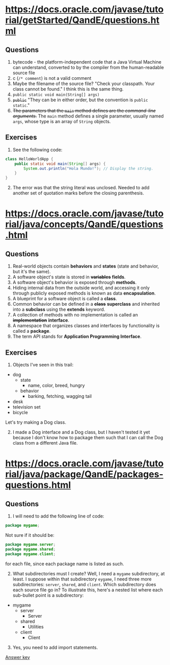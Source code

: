 # https://docs.oracle.com/javase/tutorial/getStarted/QandE/questions.html

## Questions

1. bytecode - the platform-independent code that a Java Virtual Machine can understand, converted to by the compiler from the human-readable source file
2. c (`/* comment`) is not a valid comment
3. Maybe the filename of the source file? "Check your classpath. Your class cannot be found." I think this is the same thing.
4. `public static void main(String[] args)`
5. ~~`public`~~ "They can be in either order, but the convention is `public static`."
6. ~~The parameters that the `main` method defines are the *command-line arguments*.~~ The `main` method defines a single parameter, usually named `args`, whose type is an array of `String` objects.

## Exercises

1. See the following code:

```java
class HelloWorldApp {
    public static void main(String[] args) {
        System.out.println("Hola Mundo!"); // Display the string.
    }
}
```

2. The error was that the string literal was unclosed. Needed to add another set of quotation marks before the closing parenthesis.

# https://docs.oracle.com/javase/tutorial/java/concepts/QandE/questions.html

## Questions

1. Real-world objects contain **behaviors** and **states** (state and behavior, but it's the same).
2. A software object's state is stored in ~~**variables**~~ **fields**.
3. A software object's behavior is exposed through **methods**.
4. Hiding internal data from the outside world, and accessing it only through publicly exposed methods is known as data **encapsulation**.
5. A blueprint for a software object is called a **class**.
6. Common behavior can be defined in a ~~**class**~~ **superclass** and inherited into a **subclass** using the **extends** keyword.
7. A collection of methods with no implementation is called an ~~**implementation**~~ **interface**.
8. A namespace that organizes classes and interfaces by functionality is called a **package**.
9. The term API stands for **Application Programming Interface**.

## Exercises

1. Objects I've seen in this trail:

- dog
  - state
    - name, color, breed, hungry
  - behavior
    - barking, fetching, wagging tail
- desk
- television set
- bicycle

Let's try making a Dog class.

2. I made a Dog interface and a Dog class, but I haven't tested it yet because I don't know how to package them such that I can call the Dog class from a different Java file.

# https://docs.oracle.com/javase/tutorial/java/package/QandE/packages-questions.html

## Questions

1. I will need to add the following line of code:

```java
package mygame;
```

Not sure if it should be:

```java
package mygame.server;
package mygame.shared;
package mygame.client;
```

for each file, since each package name is listed as such.

2. What subdirectories must I create? Well, I need a `mygame` subdirectory, at least. I suppose within that subdirectory `eygame`, I need three more subdirectories: `server`, `shared`, and `client`.  Which subdirectory does each source file go in? To illustrate this, here's a nested list where each sub-bullet point is a subdirectory:

- mygame
  - server
    - Server
  - shared
    - Utilities
  - client
    - Client

3. Yes, you need to add import statements.

[Answer key](https://docs.oracle.com/javase/tutorial/java/package/QandE/packages-answers.html)
